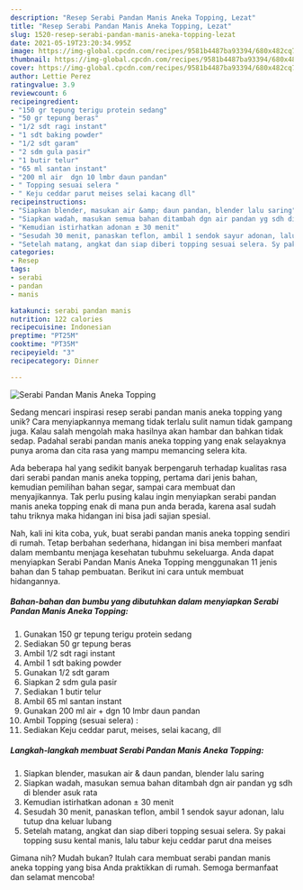 ```yaml
---
description: "Resep Serabi Pandan Manis Aneka Topping, Lezat"
title: "Resep Serabi Pandan Manis Aneka Topping, Lezat"
slug: 1520-resep-serabi-pandan-manis-aneka-topping-lezat
date: 2021-05-19T23:20:34.995Z
image: https://img-global.cpcdn.com/recipes/9581b4487ba93394/680x482cq70/serabi-pandan-manis-aneka-topping-foto-resep-utama.jpg
thumbnail: https://img-global.cpcdn.com/recipes/9581b4487ba93394/680x482cq70/serabi-pandan-manis-aneka-topping-foto-resep-utama.jpg
cover: https://img-global.cpcdn.com/recipes/9581b4487ba93394/680x482cq70/serabi-pandan-manis-aneka-topping-foto-resep-utama.jpg
author: Lettie Perez
ratingvalue: 3.9
reviewcount: 6
recipeingredient:
- "150 gr tepung terigu protein sedang"
- "50 gr tepung beras"
- "1/2 sdt ragi instant"
- "1 sdt baking powder"
- "1/2 sdt garam"
- "2 sdm gula pasir"
- "1 butir telur"
- "65 ml santan instant"
- "200 ml air  dgn 10 lmbr daun pandan"
- " Topping sesuai selera "
- " Keju ceddar parut meises selai kacang dll"
recipeinstructions:
- "Siapkan blender, masukan air &amp; daun pandan, blender lalu saring"
- "Siapkan wadah, masukan semua bahan ditambah dgn air pandan yg sdh di blender asuk rata"
- "Kemudian istirhatkan adonan ± 30 menit"
- "Sesudah 30 menit, panaskan teflon, ambil 1 sendok sayur adonan, lalu tutup dna keluar lubang"
- "Setelah matang, angkat dan siap diberi topping sesuai selera. Sy pakai topping susu kental manis, lalu tabur keju ceddar parut dna meises"
categories:
- Resep
tags:
- serabi
- pandan
- manis

katakunci: serabi pandan manis 
nutrition: 122 calories
recipecuisine: Indonesian
preptime: "PT25M"
cooktime: "PT35M"
recipeyield: "3"
recipecategory: Dinner

---
```



![Serabi Pandan Manis Aneka Topping](https://img-global.cpcdn.com/recipes/9581b4487ba93394/680x482cq70/serabi-pandan-manis-aneka-topping-foto-resep-utama.jpg)

Sedang mencari inspirasi resep serabi pandan manis aneka topping yang unik? Cara menyiapkannya memang tidak terlalu sulit namun tidak gampang juga. Kalau salah mengolah maka hasilnya akan hambar dan bahkan tidak sedap. Padahal serabi pandan manis aneka topping yang enak selayaknya punya aroma dan cita rasa yang mampu memancing selera kita.

Ada beberapa hal yang sedikit banyak berpengaruh terhadap kualitas rasa dari serabi pandan manis aneka topping, pertama dari jenis bahan, kemudian pemilihan bahan segar, sampai cara membuat dan menyajikannya. Tak perlu pusing kalau ingin menyiapkan serabi pandan manis aneka topping enak di mana pun anda berada, karena asal sudah tahu triknya maka hidangan ini bisa jadi sajian spesial.




Nah, kali ini kita coba, yuk, buat serabi pandan manis aneka topping sendiri di rumah. Tetap berbahan sederhana, hidangan ini bisa memberi manfaat dalam membantu menjaga kesehatan tubuhmu sekeluarga. Anda dapat menyiapkan Serabi Pandan Manis Aneka Topping menggunakan 11 jenis bahan dan 5 tahap pembuatan. Berikut ini cara untuk membuat hidangannya.

<!--inarticleads1-->

##### Bahan-bahan dan bumbu yang dibutuhkan dalam menyiapkan Serabi Pandan Manis Aneka Topping:

1. Gunakan 150 gr tepung terigu protein sedang
1. Sediakan 50 gr tepung beras
1. Ambil 1/2 sdt ragi instant
1. Ambil 1 sdt baking powder
1. Gunakan 1/2 sdt garam
1. Siapkan 2 sdm gula pasir
1. Sediakan 1 butir telur
1. Ambil 65 ml santan instant
1. Gunakan 200 ml air + dgn 10 lmbr daun pandan
1. Ambil  Topping (sesuai selera) :
1. Sediakan  Keju ceddar parut, meises, selai kacang, dll




<!--inarticleads2-->

##### Langkah-langkah membuat Serabi Pandan Manis Aneka Topping:

1. Siapkan blender, masukan air &amp; daun pandan, blender lalu saring
1. Siapkan wadah, masukan semua bahan ditambah dgn air pandan yg sdh di blender asuk rata
1. Kemudian istirhatkan adonan ± 30 menit
1. Sesudah 30 menit, panaskan teflon, ambil 1 sendok sayur adonan, lalu tutup dna keluar lubang
1. Setelah matang, angkat dan siap diberi topping sesuai selera. Sy pakai topping susu kental manis, lalu tabur keju ceddar parut dna meises




Gimana nih? Mudah bukan? Itulah cara membuat serabi pandan manis aneka topping yang bisa Anda praktikkan di rumah. Semoga bermanfaat dan selamat mencoba!
